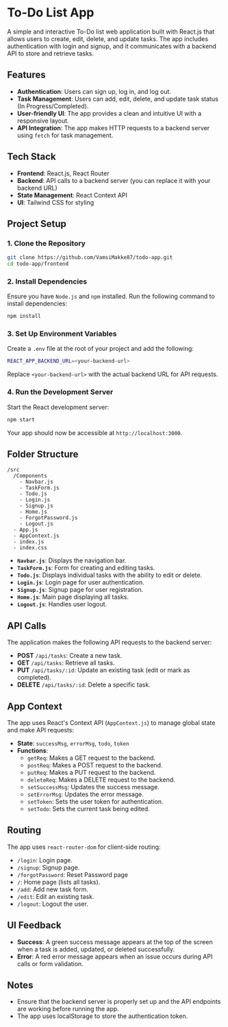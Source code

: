 # To-Do List App

A simple and interactive To-Do list web application built with React.js that allows users to create, edit, delete, and update tasks. The app includes authentication with login and signup, and it communicates with a backend API to store and retrieve tasks.

## Features

- **Authentication**: Users can sign up, log in, and log out.
- **Task Management**: Users can add, edit, delete, and update task status (In Progress/Completed).
- **User-friendly UI**: The app provides a clean and intuitive UI with a responsive layout.
- **API Integration**: The app makes HTTP requests to a backend server using `fetch` for task management.

## Tech Stack

- **Frontend**: React.js, React Router
- **Backend**: API calls to a backend server (you can replace it with your backend URL)
- **State Management**: React Context API
- **UI**: Tailwind CSS for styling

## Project Setup

### 1. Clone the Repository

```bash
git clone https://github.com/VamsiMakke87/todo-app.git
cd todo-app/frontend
```

### 2. Install Dependencies

Ensure you have `Node.js` and `npm` installed. Run the following command to install dependencies:

```bash
npm install
```

### 3. Set Up Environment Variables

Create a `.env` file at the root of your project and add the following:

```bash
REACT_APP_BACKEND_URL=<your-backend-url>
```

Replace `<your-backend-url>` with the actual backend URL for API requests.

### 4. Run the Development Server

Start the React development server:

```bash
npm start
```

Your app should now be accessible at `http://localhost:3000`.

## Folder Structure

```
/src
  /Components
    - Navbar.js
    - TaskForm.js
    - Todo.js
    - Login.js
    - Signup.js
    - Home.js
    - ForgotPassword.js
    - Logout.js
  - App.js
  - AppContext.js
  - index.js
  - index.css
```

- **`Navbar.js`**: Displays the navigation bar.
- **`TaskForm.js`**: Form for creating and editing tasks.
- **`Todo.js`**: Displays individual tasks with the ability to edit or delete.
- **`Login.js`**: Login page for user authentication.
- **`Signup.js`**: Signup page for user registration.
- **`Home.js`**: Main page displaying all tasks.
- **`Logout.js`**: Handles user logout.

## API Calls

The application makes the following API requests to the backend server:

- **POST** `/api/tasks`: Create a new task.
- **GET** `/api/tasks`: Retrieve all tasks.
- **PUT** `/api/tasks/:id`: Update an existing task (edit or mark as completed).
- **DELETE** `/api/tasks/:id`: Delete a specific task.

## App Context

The app uses React's Context API (`AppContext.js`) to manage global state and make API requests:

- **State**: `successMsg`, `errorMsg`, `todo`, `token`
- **Functions**:
  - `getReq`: Makes a GET request to the backend.
  - `postReq`: Makes a POST request to the backend.
  - `putReq`: Makes a PUT request to the backend.
  - `deleteReq`: Makes a DELETE request to the backend.
  - `setSuccessMsg`: Updates the success message.
  - `setErrorMsg`: Updates the error message.
  - `setToken`: Sets the user token for authentication.
  - `setTodo`: Sets the current task being edited.

## Routing

The app uses `react-router-dom` for client-side routing:

- `/login`: Login page.
- `/signup`: Signup page.
- `/forgotPassword`: Reset Password page
- `/`: Home page (lists all tasks).
- `/add`: Add new task form.
- `/edit`: Edit an existing task.
- `/logout`: Logout the user.

## UI Feedback

- **Success**: A green success message appears at the top of the screen when a task is added, updated, or deleted successfully.
- **Error**: A red error message appears when an issue occurs during API calls or form validation.

## Notes

- Ensure that the backend server is properly set up and the API endpoints are working before running the app.
- The app uses localStorage to store the authentication token.

